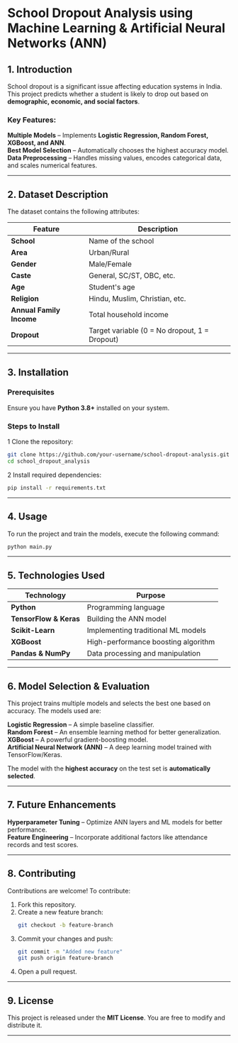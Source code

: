 # **School Dropout Analysis using Machine Learning & Artificial Neural Networks (ANN)**

## **1. Introduction**

School dropout is a significant issue affecting education systems in India. This project predicts whether a student is likely to drop out based on **demographic, economic, and social factors**.

### **Key Features:**

**Multiple Models** – Implements **Logistic Regression, Random Forest, XGBoost, and ANN**.  
**Best Model Selection** – Automatically chooses the highest accuracy model.  
**Data Preprocessing** – Handles missing values, encodes categorical data, and scales numerical features.

---

## **2. Dataset Description**

The dataset contains the following attributes:

| Feature                  | Description                                   |
| ------------------------ | --------------------------------------------- |
| **School**               | Name of the school                            |
| **Area**                 | Urban/Rural                                   |
| **Gender**               | Male/Female                                   |
| **Caste**                | General, SC/ST, OBC, etc.                     |
| **Age**                  | Student's age                                 |
| **Religion**             | Hindu, Muslim, Christian, etc.                |
| **Annual Family Income** | Total household income                        |
| **Dropout**              | Target variable (0 = No dropout, 1 = Dropout) |

---

## **3. Installation**

### **Prerequisites**

Ensure you have **Python 3.8+** installed on your system.

### **Steps to Install**

1 Clone the repository:

```bash
git clone https://github.com/your-username/school-dropout-analysis.git
cd school_dropout_analysis
```

2 Install required dependencies:

```bash
pip install -r requirements.txt
```

---

## **4. Usage**

To run the project and train the models, execute the following command:

```bash
python main.py
```


---

## **5. Technologies Used**

| Technology             | Purpose                             |
| ---------------------- | ----------------------------------- |
| **Python**             | Programming language                |
| **TensorFlow & Keras** | Building the ANN model              |
| **Scikit-Learn**       | Implementing traditional ML models  |
| **XGBoost**            | High-performance boosting algorithm |
| **Pandas & NumPy**     | Data processing and manipulation    |

---

## **6. Model Selection & Evaluation**

This project trains multiple models and selects the best one based on accuracy. The models used are:

**Logistic Regression** – A simple baseline classifier.  
**Random Forest** – An ensemble learning method for better generalization.  
**XGBoost** – A powerful gradient-boosting model.  
**Artificial Neural Network (ANN)** – A deep learning model trained with TensorFlow/Keras.

The model with the **highest accuracy** on the test set is **automatically selected**.

---

## **7. Future Enhancements**

**Hyperparameter Tuning** – Optimize ANN layers and ML models for better performance.  
**Feature Engineering** – Incorporate additional factors like attendance records and test scores.

---

## **8. Contributing**

Contributions are welcome! To contribute:

1. Fork this repository.
2. Create a new feature branch:
   ```bash
   git checkout -b feature-branch
   ```
3. Commit your changes and push:
   ```bash
   git commit -m "Added new feature"
   git push origin feature-branch
   ```
4. Open a pull request.

---

## **9. License**

This project is released under the **MIT License**. You are free to modify and distribute it.

---

